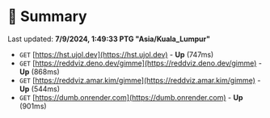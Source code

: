 # 📖 Summary
Last updated: **7/9/2024, 1:49:33 PTG "Asia/Kuala_Lumpur"**

- `GET` [https://hst.ujol.dev](https://hst.ujol.dev) - **Up** (747ms)
- `GET` [https://reddviz.deno.dev/gimme](https://reddviz.deno.dev/gimme) - **Up** (868ms)
- `GET` [https://reddviz.amar.kim/gimme](https://reddviz.amar.kim/gimme) - **Up** (544ms)
- `GET` [https://dumb.onrender.com](https://dumb.onrender.com) - **Up** (901ms)
